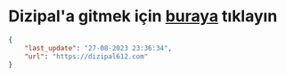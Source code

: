 # Dizipal'a gitmek için [buraya](https://dizipal612.com) tıklayın
    
```json
{
    "last_update": "27-08-2023 23:36:34",
    "url": "https://dizipal612.com"
}
```